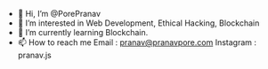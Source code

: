 - 👋 Hi, I’m @PorePranav
- 👀 I’m interested in Web Development, Ethical Hacking, Blockchain
- 🌱 I’m currently learning Blockchain.
- 📫 How to reach me Email : pranav@pranavpore.com Instagram : pranav.js

<!---
PorePranav/PorePranav is a ✨ special ✨ repository because its `README.md` (this file) appears on your GitHub profile.
You can click the Preview link to take a look at your changes.
--->
